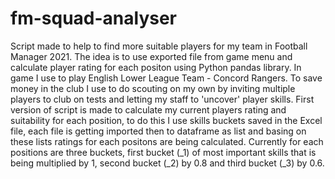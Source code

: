# fm-squad-analyser
Script made to help to find more suitable players for my team in Football Manager 2021. The idea is to use exported file from game menu and calculate player rating for each positon using Python pandas library.
In game I use to play English Lower League Team - Concord Rangers. To save money in the club I use to do scouting on my own by inviting multiple players to club on tests and letting my staff to 'uncover' player skills. 
First version of script is made to calculate my current players rating and suitability for each position, to do this I use skills buckets saved in the Excel file, each file is getting imported then to dataframe as list and basing on these lists ratings for each positons are being calculated. Currently for each positions are three buckets, first bucket (_1) of most important skills that is being multiplied by 1, second bucket (_2) by 0.8 and third bucket (_3) by 0.6.
